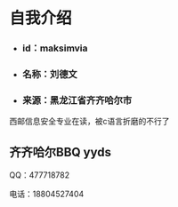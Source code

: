 # 自我介绍

- ### id：maksimvia

- ### 名称：刘德文

- ### 来源：黑龙江省齐齐哈尔市

西邮信息安全专业在读，被c语言折磨的不行了

## 齐齐哈尔BBQ yyds

QQ：477718782

电话：18804527404

